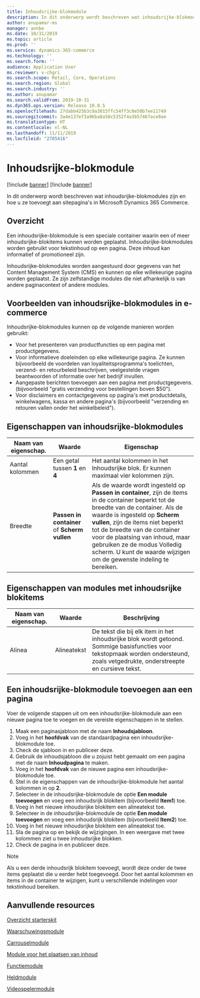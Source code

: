 ```yaml
---
title: Inhoudsrijke-blokmodule
description: In dit onderwerp wordt beschreven wat inhoudsrijke-blokmodules zijn en hoe u ze toevoegt aan sitepagina's in Microsoft Dynamics 365 Commerce.
author: anupamar-ms
manager: annbe
ms.date: 10/31/2019
ms.topic: article
ms.prod: ''
ms.service: dynamics-365-commerce
ms.technology: ''
ms.search.form: ''
audience: Application User
ms.reviewer: v-chgri
ms.search.scope: Retail, Core, Operations
ms.search.region: Global
ms.search.industry: ''
ms.author: anupamar
ms.search.validFrom: 2019-10-31
ms.dyn365.ops.version: Release 10.0.5
ms.openlocfilehash: 27dabb425b3c9a3015ffc54ff3c0e50b7ee11749
ms.sourcegitcommit: 3a4e137ef3a96ba0a58c5352f4a3b57467ace9ae
ms.translationtype: HT
ms.contentlocale: nl-NL
ms.lasthandoff: 11/11/2019
ms.locfileid: "2785416"
---
```

# <a name="content-rich-block-module"></a>Inhoudsrijke-blokmodule

[!include [banner](includes/preview-banner.md)]
[!include [banner](includes/banner.md)]

In dit onderwerp wordt beschreven wat inhoudsrijke-blokmodules zijn en hoe u ze toevoegt aan sitepagina's in Microsoft Dynamics 365 Commerce.

## <a name="overview"></a>Overzicht

Een inhoudsrijke-blokmodule is een speciale container waarin een of meer inhoudsrijke-blokitems kunnen worden geplaatst. Inhoudsrijke-blokmodules worden gebruikt voor tekstinhoud op een pagina. Deze inhoud kan informatief of promotioneel zijn.

Inhoudsrijke-blokmodules worden aangestuurd door gegevens van het Content Management System (CMS) en kunnen op elke willekeurige pagina worden geplaatst. Ze zijn zelfstandige modules die niet afhankelijk is van andere paginacontext of andere modules.

## <a name="examples-of-content-rich-block-modules-in-e-commerce"></a>Voorbeelden van inhoudsrijke-blokmodules in e-commerce

Inhoudsrijke-blokmodules kunnen op de volgende manieren worden gebruikt:

* Voor het presenteren van productfuncties op een pagina met productgegevens.
* Voor informatieve doeleinden op elke willekeurige pagina. Ze kunnen bijvoorbeeld de voordelen van loyaliteitsprogramma's toelichten, verzend- en retourbeleid beschrijven, veelgestelde vragen beantwoorden of informatie over het bedrijf invullen.
* Aangepaste berichten toevoegen aan een pagina met productgegevens. (bijvoorbeeld "gratis verzending voor bestellingen boven $50").
* Voor disclaimers en contactgegevens op pagina's met productdetails, winkelwagens, kassa en andere pagina's (bijvoorbeeld "verzending en retouren vallen onder het winkelbeleid").

## <a name="content-rich-block-module-properties"></a>Eigenschappen van inhoudsrijke-blokmodules

| Naam van eigenschap.     | Waarde                                 | Eigenschap |
|-------------------|---------------------------------------|----------|
| Aantal kolommen | Een getal tussen **1** en **4**     | Het aantal kolommen in het Inhoudsrijke blok. Er kunnen maximaal vier kolommen zijn. |
| Breedte             | **Passen in container** of **Scherm vullen** | Als de waarde wordt ingesteld op **Passen in container**, zijn de items in de container beperkt tot de breedte van de container. Als de waarde is ingesteld op **Scherm vullen**, zijn de items niet beperkt tot de breedte van de container voor de plaatsing van inhoud, maar gebruiken ze de modus Volledig scherm. U kunt de waarde wijzigen om de gewenste indeling te bereiken. |

## <a name="content-rich-block-item-module-properties"></a>Eigenschappen van modules met inhoudsrijke blokitems

| Naam van eigenschap. | Waarde          | Beschrijving |
|---------------|----------------|-------------|
| Alinea     | Alineatekst | De tekst die bij elk item in het inhoudsrijke blok wordt getoond. Sommige basisfuncties voor tekstopmaak worden ondersteund, zoals vetgedrukte, onderstreepte en cursieve tekst. |

## <a name="add-a-content-rich-block-module-to-a-page"></a>Een inhoudsrijke-blokmodule toevoegen aan een pagina

Voer de volgende stappen uit om een inhoudsrijke-blokmodule aan een nieuwe pagina toe te voegen en de vereiste eigenschappen in te stellen.

1. Maak een paginasjabloon met de naam **Inhoudsjabloon**.
1. Voeg in het **hoofdvak** van de standaardpagina een inhoudsrijke-blokmodule toe.
1. Check de sjabloon in en publiceer deze.
1. Gebruik de inhoudsjabloon die u zojuist hebt gemaakt om een pagina met de naam **Inhoudpagina** te maken.
1. Voeg in het **hoofdvak** van de nieuwe pagina een inhoudsrijke-blokmodule toe.
1. Stel in de eigenschappen van de inhoudsrijke-blokmodule het aantal kolommen in op **2**.
1. Selecteer in de inhoudsrijke-blokmodule de optie **Een module toevoegen** en voeg een inhoudsrijk blokitem (bijvoorbeeld **Item1**) toe.
1. Voeg in het nieuwe inhoudsrijke blokitem een alineatekst toe.
1. Selecteer in de inhoudsrijke-blokmodule de optie **Een module toevoegen** en voeg een inhoudsrijk blokitem (bijvoorbeeld **Item2**) toe.
1. Voeg in het nieuwe inhoudsrijke blokitem een alineatekst toe.
1. Sla de pagina op en bekijk de wijzigingen. In een weergave met twee kolommen ziet u twee inhoudsrijke blokken.
1. Check de pagina in en publiceer deze.

> [!NOTE]
> Als u een derde inhoudsrijk blokitem toevoegt, wordt deze onder de twee items geplaatst die u eerder hebt toegevoegd. Door het aantal kolommen en items in de container te wijzigen, kunt u verschillende indelingen voor tekstinhoud bereiken.

## <a name="additional-resources"></a>Aanvullende resources

[Overzicht starterskit](starter-kit-overview.md)

[Waarschuwingsmodule](add-alert.md)

[Carrouselmodule](add-carousel.md)

[Module voor het plaatsen van inhoud](add-content-placement-modules.md)

[Functiemodule](add-feature-module.md)

[Heldmodule](add-hero-module.md)

[Videospelermodule](add-video-player.md)

